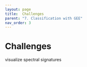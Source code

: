 ```yaml
---
layout: page
title:  Challenges
parent: "7. Classification with GEE"
nav_order: 3
---
```


# Challenges

visualize spectral signatures